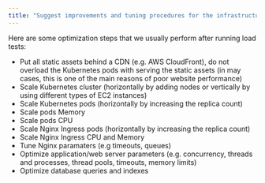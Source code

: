```yaml
---
title: "Suggest improvements and tuning procedures for the infrastructure and application under test"
---
```


Here are some optimization steps that we usually perform after running load tests:

* Put all static assets behind a CDN (e.g. AWS CloudFront), do not overload the Kubernetes pods with serving the static assets (in may cases, this is one of the main reasons of poor website performance)
* Scale Kubernetes cluster (horizontally by adding nodes or vertically by using different types of EC2 instances)
* Scale Kubernetes pods (horizontally by increasing the replica count)
* Scale pods Memory
* Scale pods CPU
* Scale Nginx Ingress pods (horizontally by increasing the replica count)
* Scale Nginx Ingress CPU and Memory
* Tune Nginx paramaters (e.g timeouts, queues)
* Optimize application/web server parameters (e.g. concurrency, threads and processes, thread pools, timeouts, memory limits)
* Optimize database queries and indexes
